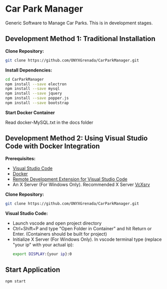 # Car Park Manager

Generic Software to Manage Car Parks. This is in development stages.

## Development Method 1: Traditional Installation

**Clone Repository:**

```bash
git clone https://github.com/ONYXGrenada/CarParkManager.git
```

**Install Dependencies:**

```bash
cd CarParkManager
npm install --save electron
npm install --save mysql
npm install --save jquery
npm install --save popper.js
npm install --save bootstrap
```

**Start Docker Container**

Read docker-MySQL.txt in the docs folder

## Development Method 2: Using Visual Studio Code with Docker Integration

**Prerequisites:**

- [Visual Studio Code](https://code.visualstudio.com/)
- [Docker](https://www.docker.com/)
- [Remote Development Extension for Visual Studio Code](https://marketplace.visualstudio.com/items?itemName=ms-vscode-remote.vscode-remote-extensionpack)
- An X Server (For Windows Only). Recommended X Server [VcXsrv](https://sourceforge.net/projects/vcxsrv/)

**Clone Repository:**

```bash
git clone https://github.com/ONYXGrenada/CarParkManager.git
```

**Visual Studio Code:**

- Launch vscode and open project directory
- Ctrl+Shift+P and type "Open Folder in Container" and hit Return or Enter. (Containers should be built for project)
- Initialize X Server (For Windows Only). In vscode terminal type (replace "your ip" with your actual ip):
  ```bash
  export DISPLAY:{your ip}:0
  ```

## Start Application

```bash
npm start
```
